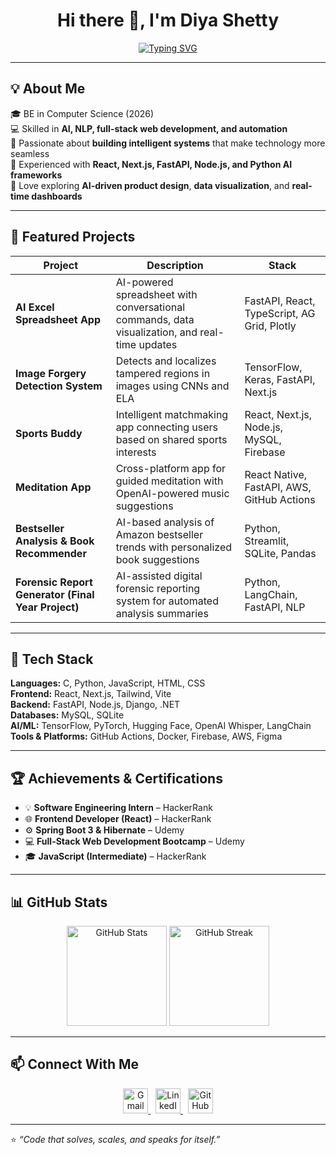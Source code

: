 <!-- Typing animation -->
<h1 align="center">Hi there 👋, I'm Diya Shetty</h1>

<p align="center">
  <a href="https://git.io/typing-svg">
    <img src="https://readme-typing-svg.herokuapp.com?font=Fira+Code&pause=1000&color=3EB489&center=true&vCenter=true&width=500&lines=AI+Developer+💻;Full+Stack+Engineer+🚀;Machine+Learning+Explorer+🧠;Building+smart+and+scalable+apps+⚙️" alt="Typing SVG" />
  </a>
</p>

---

## 💡 About Me

🎓 BE in Computer Science (2026)  
💻 Skilled in **AI, NLP, full-stack web development, and automation**  
🧠 Passionate about **building intelligent systems** that make technology more seamless  
🚀 Experienced with **React, Next.js, FastAPI, Node.js, and Python AI frameworks**  
💬 Love exploring **AI-driven product design**, **data visualization**, and **real-time dashboards**

---

## 🚀 Featured Projects

| Project | Description | Stack |
|----------|--------------|-------|
| **AI Excel Spreadsheet App** | AI-powered spreadsheet with conversational commands, data visualization, and real-time updates | FastAPI, React, TypeScript, AG Grid, Plotly |
| **Image Forgery Detection System** | Detects and localizes tampered regions in images using CNNs and ELA | TensorFlow, Keras, FastAPI, Next.js |
| **Sports Buddy** | Intelligent matchmaking app connecting users based on shared sports interests | React, Next.js, Node.js, MySQL, Firebase |
| **Meditation App** | Cross-platform app for guided meditation with OpenAI-powered music suggestions | React Native, FastAPI, AWS, GitHub Actions |
| **Bestseller Analysis & Book Recommender** | AI-based analysis of Amazon bestseller trends with personalized book suggestions | Python, Streamlit, SQLite, Pandas |
| **Forensic Report Generator (Final Year Project)** | AI-assisted digital forensic reporting system for automated analysis summaries | Python, LangChain, FastAPI, NLP |

---

## 🧰 Tech Stack

**Languages:** C, Python, JavaScript, HTML, CSS  
**Frontend:** React, Next.js, Tailwind, Vite  
**Backend:** FastAPI, Node.js, Django, .NET  
**Databases:** MySQL, SQLite  
**AI/ML:** TensorFlow, PyTorch, Hugging Face, OpenAI Whisper, LangChain  
**Tools & Platforms:** GitHub Actions, Docker, Firebase, AWS, Figma  

---

## 🏆 Achievements & Certifications

- 💡 **Software Engineering Intern** – HackerRank  
- 🌐 **Frontend Developer (React)** – HackerRank  
- ⚙️ **Spring Boot 3 & Hibernate** – Udemy  
- 💻 **Full-Stack Web Development Bootcamp** – Udemy  
- 🎓 **JavaScript (Intermediate)** – HackerRank  

---

## 📊 GitHub Stats

<p align="center">
  <img src="https://github-readme-stats.vercel.app/api?username=diyashettyy&show_icons=true&theme=transparent" alt="GitHub Stats" height="160"/>
  <img src="https://github-readme-streak-stats.herokuapp.com/?user=diyashettyy&theme=transparent" alt="GitHub Streak" height="160"/>
</p>

---

## 📫 Connect With Me

<p align="center">
  <a href="mailto:diyashetty145@gmail.com">
    <img src="https://skillicons.dev/icons?i=gmail" alt="Gmail" height="40"/>
  </a>
  &nbsp;
  <a href="https://www.linkedin.com/in/shetty-diya/">
    <img src="https://skillicons.dev/icons?i=linkedin" alt="LinkedIn" height="40"/>
  </a>
  &nbsp;
  <a href="https://github.com/diyashettyy">
    <img src="https://skillicons.dev/icons?i=github" alt="GitHub" height="40"/>
  </a>
</p>

---

⭐ *“Code that solves, scales, and speaks for itself.”*

